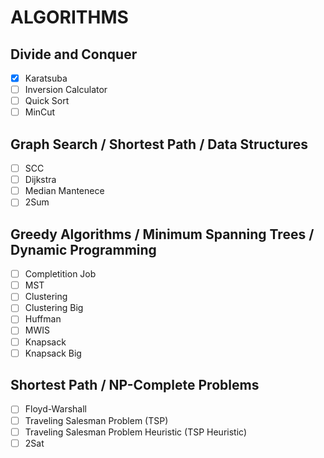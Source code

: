 # ALGORITHMS

## Divide and Conquer

  - [x] Karatsuba
  - [ ] Inversion Calculator
  - [ ] Quick Sort
  - [ ] MinCut
   
## Graph Search / Shortest Path / Data Structures

  - [ ] SCC
  - [ ] Dijkstra
  - [ ] Median Mantenece
  - [ ] 2Sum

## Greedy Algorithms / Minimum Spanning Trees / Dynamic Programming

  - [ ] Completition Job
  - [ ] MST
  - [ ] Clustering
  - [ ] Clustering Big
  - [ ] Huffman
  - [ ] MWIS
  - [ ] Knapsack
  - [ ] Knapsack Big

## Shortest Path / NP-Complete Problems

  - [ ] Floyd-Warshall
  - [ ] Traveling Salesman Problem (TSP)
  - [ ] Traveling Salesman Problem Heuristic (TSP Heuristic)
  - [ ] 2Sat
